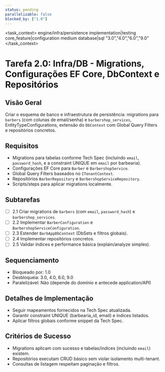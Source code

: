```yaml
---
status: pending
parallelizable: false
blocked_by: ["1.0"]
---
```


<task_context>
<domain>engine/infra/persistence</domain>
<type>implementation|testing</type>
<scope>core_feature|configuration</scope>
<complexity>medium</complexity>
<dependencies>database|sql</dependencies>
<unblocks>"3.0","4.0","6.0","9.0"</unblocks>
</task_context>

# Tarefa 2.0: Infra/DB - Migrations, Configurações EF Core, DbContext e Repositórios

## Visão Geral
Criar o esquema de banco e infraestrutura de persistência: migrations para `barbers` (com colunas de email/senha) e `barbershop_services`, EntityTypeConfigurations, extensão do `DbContext` com Global Query Filters e repositórios concretos.

## Requisitos
- Migrations para tabelas conforme Tech Spec (incluindo `email`, `password_hash`, e a constraint UNIQUE em `email` por barbearia).
- Configurações EF Core para `Barber` e `BarbershopService`.
- Global Query Filters baseados no `ITenantContext`.
- Repositórios `BarberRepository` e `BarbershopServiceRepository`.
- Scripts/steps para aplicar migrations localmente.

## Subtarefas
- [ ] 2.1 Criar migrations de `barbers` (com `email`, `password_hash`) e `barbershop_services`.
- [ ] 2.2 Implementar `BarberConfiguration` e `BarbershopServiceConfiguration`.
- [ ] 2.3 Estender `BarbAppDbContext` (DbSets e filtros globais).
- [ ] 2.4 Implementar repositórios concretos.
- [ ] 2.5 Validar índices e performance básica (explain/analyze simples).

## Sequenciamento
- Bloqueado por: 1.0
- Desbloqueia: 3.0, 4.0, 6.0, 9.0
- Paralelizável: Não (depende do domínio e antecede application/API)

## Detalhes de Implementação
- Seguir mapeamentos fornecidos na Tech Spec atualizada.
- Garantir constraint UNIQUE (barbearia_id, email) e índices listados.
- Aplicar filtros globais conforme snippet da Tech Spec.

## Critérios de Sucesso
- Migrations aplicam com sucesso e tabelas/índices (incluindo `email`) existem.
- Repositórios executam CRUD básico sem violar isolamento multi-tenant.
- Consultas de listagem respeitam paginação e filtros.